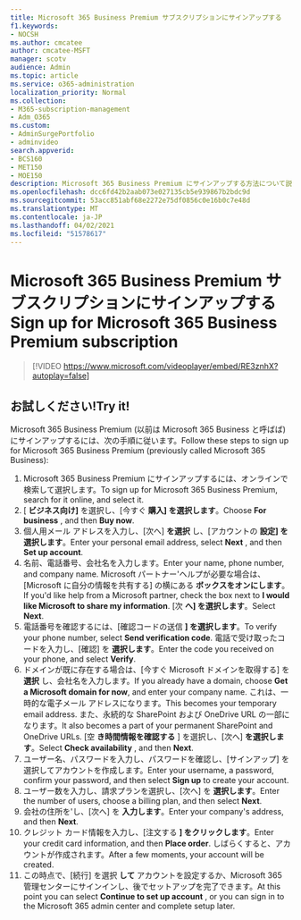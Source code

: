 ```yaml
---
title: Microsoft 365 Business Premium サブスクリプションにサインアップする
f1.keywords:
- NOCSH
ms.author: cmcatee
author: cmcatee-MSFT
manager: scotv
audience: Admin
ms.topic: article
ms.service: o365-administration
localization_priority: Normal
ms.collection:
- M365-subscription-management
- Adm_O365
ms.custom:
- AdminSurgePortfolio
- adminvideo
search.appverid:
- BCS160
- MET150
- MOE150
description: Microsoft 365 Business Premium にサインアップする方法について説明します。
ms.openlocfilehash: dcc6fd42b2aab073e027135cb5e939867b2bdc9d
ms.sourcegitcommit: 53acc851abf68e2272e75df0856c0e16b0c7e48d
ms.translationtype: MT
ms.contentlocale: ja-JP
ms.lasthandoff: 04/02/2021
ms.locfileid: "51578617"
---
```

# <a name="sign-up-for-microsoft-365-business-premium-subscription"></a><span data-ttu-id="9b356-103">Microsoft 365 Business Premium サブスクリプションにサインアップする</span><span class="sxs-lookup"><span data-stu-id="9b356-103">Sign up for Microsoft 365 Business Premium subscription</span></span>

> [!VIDEO https://www.microsoft.com/videoplayer/embed/RE3znhX?autoplay=false]

## <a name="try-it"></a><span data-ttu-id="9b356-104">お試しください!</span><span class="sxs-lookup"><span data-stu-id="9b356-104">Try it!</span></span>

<span data-ttu-id="9b356-105">Microsoft 365 Business Premium (以前は Microsoft 365 Business と呼ばば) にサインアップするには、次の手順に従います。</span><span class="sxs-lookup"><span data-stu-id="9b356-105">Follow these steps to sign up for Microsoft 365 Business Premium (previously called Microsoft 365 Business):</span></span>

1. <span data-ttu-id="9b356-106">Microsoft 365 Business Premium にサインアップするには、オンラインで検索して選択します。</span><span class="sxs-lookup"><span data-stu-id="9b356-106">To sign up for Microsoft 365 Business Premium, search for it online, and select it.</span></span>
2. <span data-ttu-id="9b356-107">[  **ビジネス向け]** を選択し、[今すぐ  **購入] を選択します**。</span><span class="sxs-lookup"><span data-stu-id="9b356-107">Choose  **For business** , and then  **Buy now**.</span></span>
3. <span data-ttu-id="9b356-108">個人用メール アドレスを入力し、[次へ]  **を選択** し、[アカウントの  **設定] を選択します**。</span><span class="sxs-lookup"><span data-stu-id="9b356-108">Enter your personal email address, select  **Next** , and then  **Set up account**.</span></span>
4. <span data-ttu-id="9b356-109">名前、電話番号、会社名を入力します。</span><span class="sxs-lookup"><span data-stu-id="9b356-109">Enter your name, phone number, and company name.</span></span> <span data-ttu-id="9b356-110">Microsoft パートナー&#39;ヘルプが必要な場合は、[Microsoft に自分の情報を共有する] の横にある  **ボックスをオンにします**。</span><span class="sxs-lookup"><span data-stu-id="9b356-110">If you&#39;d like help from a Microsoft partner, check the box next to  **I would like Microsoft to share my information**.</span></span> <span data-ttu-id="9b356-111">[次  **へ] を選択します**。</span><span class="sxs-lookup"><span data-stu-id="9b356-111">Select  **Next**.</span></span>
5. <span data-ttu-id="9b356-112">電話番号を確認するには、[確認コードの送信  **] を選択します**。</span><span class="sxs-lookup"><span data-stu-id="9b356-112">To verify your phone number, select  **Send verification code**.</span></span> <span data-ttu-id="9b356-113">電話で受け取ったコードを入力し、[確認] を  **選択します**。</span><span class="sxs-lookup"><span data-stu-id="9b356-113">Enter the code you received on your phone, and select  **Verify**.</span></span>
6. <span data-ttu-id="9b356-114">ドメインが既に存在する場合は、[今すぐ Microsoft ドメインを取得する] を  **選択** し、会社名を入力します。</span><span class="sxs-lookup"><span data-stu-id="9b356-114">If you already have a domain, choose  **Get a Microsoft domain for now**, and enter your company name.</span></span> <span data-ttu-id="9b356-115">これは、一時的な電子メール アドレスになります。</span><span class="sxs-lookup"><span data-stu-id="9b356-115">This becomes your temporary email address.</span></span> <span data-ttu-id="9b356-116">また、永続的な SharePoint および OneDrive URL の一部になります。</span><span class="sxs-lookup"><span data-stu-id="9b356-116">It also becomes a part of your permanent SharePoint and OneDrive URLs.</span></span> <span data-ttu-id="9b356-117">[空  **き時間情報を確認する** ] を選択し、[次へ]  **を選択します**。</span><span class="sxs-lookup"><span data-stu-id="9b356-117">Select  **Check availability** , and then  **Next**.</span></span>
7. <span data-ttu-id="9b356-118">ユーザー名、パスワードを入力し、パスワードを確認し、[サインアップ] を選択してアカウントを作成します。</span><span class="sxs-lookup"><span data-stu-id="9b356-118">Enter your username, a password, confirm your password, and then select  **Sign up**  to create your account.</span></span>
8. <span data-ttu-id="9b356-119">ユーザー数を入力し、請求プランを選択し、[次へ] を  **選択します**。</span><span class="sxs-lookup"><span data-stu-id="9b356-119">Enter the number of users, choose a billing plan, and then select  **Next**.</span></span>
9.  <span data-ttu-id="9b356-120">会社の住所を&#39;し、[次へ] を  **入力します**。</span><span class="sxs-lookup"><span data-stu-id="9b356-120">Enter your company&#39;s address, and then  **Next**.</span></span>
10. <span data-ttu-id="9b356-121">クレジット カード情報を入力し、[注文する  **] をクリックします**。</span><span class="sxs-lookup"><span data-stu-id="9b356-121">Enter your credit card information, and then  **Place order**.</span></span> <span data-ttu-id="9b356-122">しばらくすると、アカウントが作成されます。</span><span class="sxs-lookup"><span data-stu-id="9b356-122">After a few moments, your account will be created.</span></span>
11. <span data-ttu-id="9b356-123">この時点で、[続行] を選択  **して** アカウントを設定するか、Microsoft 365 管理センターにサインインし、後でセットアップを完了できます。</span><span class="sxs-lookup"><span data-stu-id="9b356-123">At this point you can select  **Continue to set up account** , or you can sign in to the Microsoft 365 admin center and complete setup later.</span></span>
